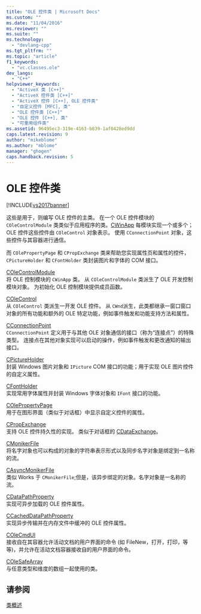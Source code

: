 ```yaml
---
title: "OLE 控件类 | Microsoft Docs"
ms.custom: ""
ms.date: "11/04/2016"
ms.reviewer: ""
ms.suite: ""
ms.technology: 
  - "devlang-cpp"
ms.tgt_pltfrm: ""
ms.topic: "article"
f1_keywords: 
  - "vc.classes.ole"
dev_langs: 
  - "C++"
helpviewer_keywords: 
  - "ActiveX 类 [C++]"
  - "ActiveX 控件类 [C++]"
  - "ActiveX 控件 [C++], OLE 控件类"
  - "自定义控件 [MFC], 类"
  - "OLE 控件类 [C++]"
  - "OLE 控件 [C++], 类"
  - "可重用组件类"
ms.assetid: 96495ec3-319e-4163-b839-1af0428ed9dd
caps.latest.revision: 9
author: "mikeblome"
ms.author: "mblome"
manager: "ghogen"
caps.handback.revision: 5
---
```

# OLE 控件类
[!INCLUDE[vs2017banner](../assembler/inline/includes/vs2017banner.md)]

这些是用于，则编写 OLE 控件的主类。  在一个 OLE 控件模块的 `COleControlModule` 类类似于应用程序的类。[CWinApp](../mfc/reference/cwinapp-class.md) 每模块实现一个或多个；OLE 控件这些控件由 `COleControl` 对象表示。  使用 `CConnectionPoint` 对象，这些控件与其容器进行通信。  
  
 而 `COlePropertyPage` 和 `CPropExchange` 类来帮助您实现属性页和属性的控件，`CPictureHolder` 和 `CFontHolder` 类封装图片和字体的 COM 接口。  
  
 [COleControlModule](../mfc/reference/colecontrolmodule-class.md)  
 将 OLE 控制模块的 `CWinApp` 类。  从 `COleControlModule` 类派生了 OLE 开发控制模块对象。  为初始化 OLE 控制模块提供成员函数。  
  
 [COleControl](../mfc/reference/colecontrol-class.md)  
 从 `COleControl` 类派生一开发 OLE 控件。  从 `CWnd`派生，此类都继承一窗口窗口对象的所有功能和额外的 OLE 特定功能，例如事件触发和功能支持方法和属性。  
  
 [CConnectionPoint](../mfc/reference/cconnectionpoint-class.md)  
 `CConnectionPoint` 定义用于与其他 OLE 对象通信的接口（称为“连接点”）的特殊类型。  连接点在其他对象实现可以启动的操作，例如事件触发和更改通知的输出接口。  
  
 [CPictureHolder](../mfc/reference/cpictureholder-class.md)  
 封装 Windows 图片对象和 `IPicture` COM 接口的功能；用于实现 OLE 图片控件的自定义属性。  
  
 [CFontHolder](../mfc/reference/cfontholder-class.md)  
 实现常用字体属性并封装 Windows 字体对象和 `IFont` 接口的功能。  
  
 [COlePropertyPage](../mfc/reference/colepropertypage-class.md)  
 用于在图形界面（类似于对话框）中显示自定义控件的属性。  
  
 [CPropExchange](../mfc/reference/cpropexchange-class.md)  
 支持 OLE 控件持久性的实现。  类似于对话框的 [CDataExchange](../mfc/reference/cdataexchange-class.md)。  
  
 [CMonikerFile](../mfc/reference/cmonikerfile-class.md)  
 将名字对象也可以构成的对象的字符串表示形式以及同步名字对象是绑定到一名称的流。  
  
 [CAsyncMonikerFile](../mfc/reference/casyncmonikerfile-class.md)  
 类似 Works 于 `CMonikerFile`;但是，该异步绑定的对象。名字对象是一名称的流。  
  
 [CDataPathProperty](../mfc/reference/cdatapathproperty-class.md)  
 实现可异步加载的 OLE 控件属性。  
  
 [CCachedDataPathProperty](../mfc/reference/ccacheddatapathproperty-class.md)  
 实现异步传输并在内存文件中缓冲的 OLE 控件属性。  
  
 [COleCmdUI](../mfc/reference/colecmdui-class.md)  
 接收自在其容器允许活动文档的用户界面的命令 \(如 FileNew，打开，打印，等等\)，并允许在活动文档容器接收自的用户界面的命令。  
  
 [COleSafeArray](../mfc/reference/colesafearray-class.md)  
 与任意类型和维度的数组一起使用的类。  
  
## 请参阅  
 [类概述](../mfc/class-library-overview.md)